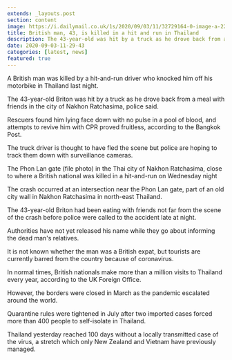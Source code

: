```yaml
---
extends: _layouts.post
section: content
image: https://i.dailymail.co.uk/1s/2020/09/03/11/32729164-0-image-a-22_1599128697058.jpg 
title: British man, 43, is killed in a hit and run in Thailand 
description: The 43-year-old was hit by a truck as he drove back from a meal with friends near the Phon Lan gate (file photo) in the city of Nakhon Ratchasima, police said. 
date: 2020-09-03-11-29-43 
categories: [latest, news] 
featured: true 
--- 
```

A British man was killed by a hit-and-run driver who knocked him off his motorbike in Thailand last night. 

The 43-year-old Briton was hit by a truck as he drove back from a meal with friends in the city of Nakhon Ratchasima, police said. 

Rescuers found him lying face down with no pulse in a pool of blood, and attempts to revive him with CPR proved fruitless, according to the Bangkok Post. 

The truck driver is thought to have fled the scene but police are hoping to track them down with surveillance cameras. 

The Phon Lan gate (file photo) in the Thai city of Nakhon Ratchasima, close to where a British national was killed in a hit-and-run on Wednesday night 

The crash occurred at an intersection near the Phon Lan gate, part of an old city wall in Nakhon Ratchasima in north-east Thailand. 

The 43-year-old Briton had been eating with friends not far from the scene of the crash before police were called to the accident late at night. 

Authorities have not yet released his name while they go about informing the dead man's relatives. 

It is not known whether the man was a British expat, but tourists are currently barred from the country because of coronavirus. 

In normal times, British nationals make more than a million visits to Thailand every year, according to the UK Foreign Office. 

However, the borders were closed in March as the pandemic escalated around the world.  

Quarantine rules were tightened in July after two imported cases forced more than 400 people to self-isolate in Thailand. 

Thailand yesterday reached 100 days without a locally transmitted case of the virus, a stretch which only New Zealand and Vietnam have previously managed.   

